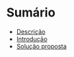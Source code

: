 # Sumário

* [Descrição](README.md)
* [Introdução](chapters/chapter1-introduction.md)
* [Solução proposta](chapters/chapter4-solution-proposition.md)